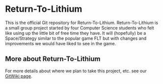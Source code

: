 Return-To-Lithium
=================

This is the official Git repository for Return-To-Lithium.
Return-To-Lithium is a small group project started by four Computer Science students who felt like using up the little bit of free time they have. It will (hopefully) be a Space/Strategy similar to the popular game FLT but with changes and improvements we would have liked to see in the game.

More about Return-To-Lithium
----------------------------

For more details about where we plan to take this project, etc. see our [GitWiki page](https://github.com/MichaelMcQuirk/Return-To-Lithium/wiki).
